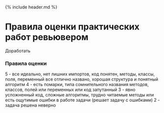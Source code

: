 {% include header.md %}

Правила оценки практических работ ревьювером
====================

Доработать

### Правила оценки
5 - все идеально, нет лишних импортов, код понятен, методы, классы, поля, переменный все отлично названо, хорошая структура и понятный алгоритм
4 - есть помарки, типа сомнительного названия методов, классов, полей или переменных или код запутанный
3 - явно усложненный код, сложные алгоритмы, трудно читаемые методы или есть ощутимые ошибки в работе задачи (решает задачу с ошибками)
2 - задача решена неверно

